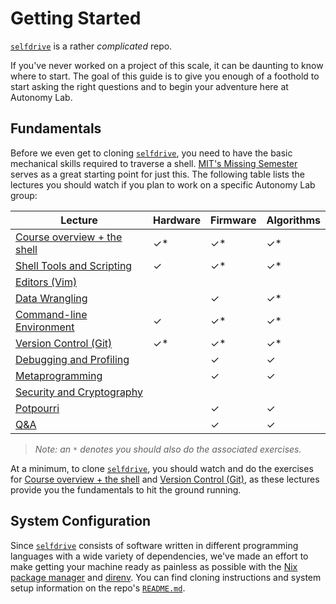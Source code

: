 # Getting Started

[`selfdrive`] is a rather *complicated* repo.

If you've never worked on a project of this scale, it can be daunting to
know where to start. The goal of this guide is to give you enough of a
foothold to start asking the right questions and to begin your adventure
here at Autonomy Lab.

## Fundamentals

Before we even get to cloning [`selfdrive`], you need to have the basic
mechanical skills required to traverse a shell. [MIT's Missing Semester]
serves as a great starting point for just this. The following table
lists the lectures you should watch if you plan to work on a specific
Autonomy Lab group:

| Lecture                       | Hardware | Firmware | Algorithms |
| ----------------------------- | -------- | -------- | ---------- |
| [Course overview + the shell] | ✓\*      | ✓\*      | ✓\*        |
| [Shell Tools and Scripting]   | ✓        | ✓\*      | ✓\*        |
| [Editors (Vim)]               |          |          |            |
| [Data Wrangling]              |          | ✓        | ✓\*        |
| [Command-line Environment]    | ✓        | ✓\*      | ✓\*        |
| [Version Control (Git)]       | ✓\*      | ✓\*      | ✓\*        |
| [Debugging and Profiling]     |          | ✓        | ✓          |
| [Metaprogramming]             |          | ✓        | ✓          |
| [Security and Cryptography]   |          |          |            |
| [Potpourri]                   |          | ✓        | ✓          |
| [Q&A]                         |          | ✓        | ✓          |

> *Note: an `*` denotes you should also do the associated exercises.*

At a minimum, to clone [`selfdrive`], you should watch and do the
exercises for [Course overview + the shell] and [Version Control (Git)],
as these lectures provide you the fundamentals to hit the ground
running.

## System Configuration

Since [`selfdrive`] consists of software written in different
programming languages with a wide variety of dependencies, we've made an
effort to make getting your machine ready as painless as possible with
the [Nix package manager] and [direnv]. You can find cloning
instructions and system setup information on the repo's [`README.md`].

[command-line environment]: https://missing.csail.mit.edu/2020/command-line/
[course overview + the shell]: https://missing.csail.mit.edu/2020/course-shell/
[data wrangling]: https://missing.csail.mit.edu/2020/data-wrangling/
[debugging and profiling]: https://missing.csail.mit.edu/2020/debugging-profiling/
[direnv]: https://direnv.net/
[editors (vim)]: https://missing.csail.mit.edu/2020/editors/
[metaprogramming]: https://missing.csail.mit.edu/2020/metaprogramming/
[mit's missing semester]: https://missing.csail.mit.edu/
[nix package manager]: https://nixos.org/
[potpourri]: https://missing.csail.mit.edu/2020/potpourri/
[q&a]: https://missing.csail.mit.edu/2020/qa/
[security and cryptography]: https://missing.csail.mit.edu/2020/security/
[shell tools and scripting]: https://missing.csail.mit.edu/2020/shell-tools/
[version control (git)]: https://missing.csail.mit.edu/2020/version-control/
[`readme.md`]: https://github.com/CooperUnion/selfdrive/blob/dev/README.md
[`selfdrive`]: https://github.com/CooperUnion/selfdrive
